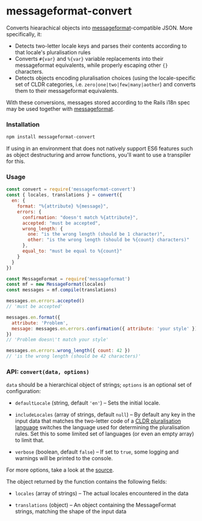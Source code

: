 # messageformat-convert

Converts hiearachical objects into [messageformat]-compatible JSON. More
specifically, it:
- Detects two-letter locale keys and parses their contents according to that
  locale's pluralisation rules
- Converts `#{var}` and `%{var}` variable replacements into their messageformat
  equivalents, while properly escaping other `{}` characters.
- Detects objects encoding pluralisation choices (using the locale-specific set
  of CLDR categories, i.e. `zero|one|two|few|many|aother`) and converts them to
  their messageformat equivalents.

With these conversions, messages stored according to the Rails i18n spec may be
used together with [messageformat].

### Installation

```sh
npm install messageformat-convert
```

If using in an environment that does not natively support ES6 features such as
object destructuring and arrow functions, you'll want to use a transpiler for this.


### Usage

```js
const convert = require('messageformat-convert')
const { locales, translations } = convert({
  en: {
    format: "%{attribute} %{message}",
    errors: {
      confirmation: "doesn't match %{attribute}",
      accepted: "must be accepted",
      wrong_length: {
        one: "is the wrong length (should be 1 character)",
        other: "is the wrong length (should be %{count} characters)"
      },
      equal_to: "must be equal to %{count}"
    }
  }
})

const MessageFormat = require('messageformat')
const mf = new MessageFormat(locales)
const messages = mf.compile(translations)

messages.en.errors.accepted()
// 'must be accepted'

messages.en.format({
  attribute: 'Problem',
  message: messages.en.errors.confirmation({ attribute: 'your style' })
})
// 'Problem doesn\'t match your style'

messages.en.errors.wrong_length({ count: 42 })
// 'is the wrong length (should be 42 characters)'
```


### API: `convert(data, options)`

`data` should be a hierarchical object of strings; `options` is an optional set
of configuration:

- `defaultLocale` (string, default `'en'`) – Sets the initial locale.

- `includeLocales` (array of strings, default `null`) – By default any key in the
  input data that matches the two-letter code of a [CLDR pluralisation language]
  switches the language used for determining the pluralisation rules. Set this to
  some limited set of languages (or even an empty array) to limit that.

- `verbose` (boolean, default `false`) – If set to `true`, some logging and
  warnings will be printed to the console.

For more options, take a look at the [source](./index.js).

The object returned by the function contains the following fields:

- `locales` (array of strings) – The actual locales encountered in the data

- `translations` (object) – An object containing the MessageFormat strings,
  matching the shape of the input data

[CLDR pluralisation language]: http://www.unicode.org/cldr/charts/latest/supplemental/language_plural_rules.html
[messageformat]: https://messageformat.github.io/
